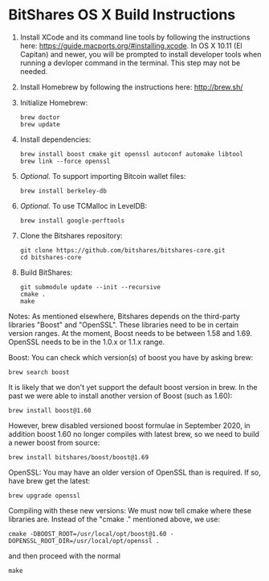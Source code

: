 BitShares OS X Build Instructions
===============================

1. Install XCode and its command line tools by following the instructions here: https://guide.macports.org/#installing.xcode. 
   In OS X 10.11 (El Capitan) and newer, you will be prompted to install developer tools when running a devloper command in the terminal. This step may not be needed.


2. Install Homebrew by following the instructions here: http://brew.sh/

3. Initialize Homebrew:
   ```
   brew doctor
   brew update
   ```

4. Install dependencies:
   ```
   brew install boost cmake git openssl autoconf automake libtool 
   brew link --force openssl 
   ```

5. *Optional.* To support importing Bitcoin wallet files:
   ```
   brew install berkeley-db
   ```

6. *Optional.* To use TCMalloc in LevelDB:
   ```
   brew install google-perftools
   ```

7. Clone the Bitshares repository:
   ```
   git clone https://github.com/bitshares/bitshares-core.git
   cd bitshares-core
   ```

8. Build BitShares:
   ```
   git submodule update --init --recursive
   cmake .
   make
   ```
Notes:
As mentioned elsewhere, Bitshares depends on the third-party libraries "Boost" and "OpenSSL". These libraries need to be in certain version ranges. At the moment, Boost needs to be between 1.58 and 1.69. OpenSSL needs to be in the 1.0.x or 1.1.x range.

Boost:
You can check which version(s) of boost you have by asking brew:
   ```
   brew search boost
   ```
It is likely that we don't yet support the default boost version in brew.
In the past we were able to install another version of Boost (such as 1.60):
   ```
   brew install boost@1.60
   ```
However, brew disabled versioned boost formulae in September 2020, in addition boost 1.60 no longer compiles with latest brew, so we need to build a newer boost from source:
   ```
   brew install bitshares/boost/boost@1.69
   ```

OpenSSL:
You may have an older version of OpenSSL than is required. If so, have brew get the latest:
   ```
   brew upgrade openssl
   ```

Compiling with these new versions:
We must now tell cmake where these libraries are. Instead of the "cmake ." mentioned above, we use:
   ```
   cmake -DBOOST_ROOT=/usr/local/opt/boost@1.60 -DOPENSSL_ROOT_DIR=/usr/local/opt/openssl .
   ```
and then proceed with the normal
   ```
   make
   ```
